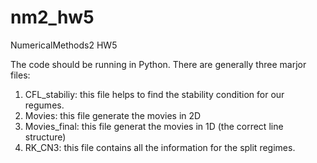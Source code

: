 # nm2_hw5
NumericalMethods2 HW5

The code should be running in Python. There are generally three marjor files: 
1) CFL_stabiliy: this file helps to find the stability condition for our regumes.
2) Movies: this file generate the movies in 2D
3) Movies_final: this file generat the movies in 1D (the correct line structure)
4) RK_CN3: this file contains all the information for the split regimes.
